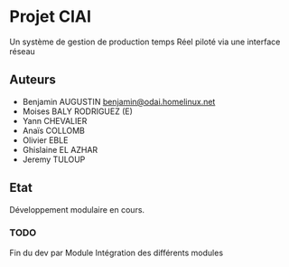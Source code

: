 # Projet CIAI #
Un système de gestion de production temps Réel piloté via une interface réseau

## Auteurs ##
- Benjamin AUGUSTIN <benjamin@odai.homelinux.net>
- Moises BALY RODRIGUEZ (E)
- Yann CHEVALIER
- Anaïs COLLOMB
- Olivier EBLE
- Ghislaine EL AZHAR
- Jeremy TULOUP


## Etat ##
Développement modulaire en cours.

### TODO ###
Fin du dev par Module
Intégration des différents modules
